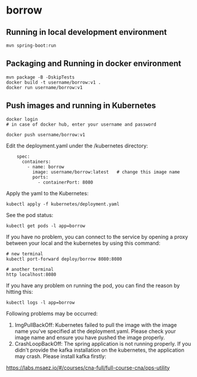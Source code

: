 # borrow

## Running in local development environment

```
mvn spring-boot:run
```

## Packaging and Running in docker environment

```
mvn package -B -DskipTests
docker build -t username/borrow:v1 .
docker run username/borrow:v1
```

## Push images and running in Kubernetes

```
docker login 
# in case of docker hub, enter your username and password

docker push username/borrow:v1
```

Edit the deployment.yaml under the /kubernetes directory:
```
    spec:
      containers:
        - name: borrow
          image: username/borrow:latest   # change this image name
          ports:
            - containerPort: 8080

```

Apply the yaml to the Kubernetes:
```
kubectl apply -f kubernetes/deployment.yaml
```

See the pod status:
```
kubectl get pods -l app=borrow
```

If you have no problem, you can connect to the service by opening a proxy between your local and the kubernetes by using this command:
```
# new terminal
kubectl port-forward deploy/borrow 8080:8080

# another terminal
http localhost:8080
```

If you have any problem on running the pod, you can find the reason by hitting this:
```
kubectl logs -l app=borrow
```

Following problems may be occurred:

1. ImgPullBackOff:  Kubernetes failed to pull the image with the image name you've specified at the deployment.yaml. Please check your image name and ensure you have pushed the image properly.
1. CrashLoopBackOff: The spring application is not running properly. If you didn't provide the kafka installation on the kubernetes, the application may crash. Please install kafka firstly:

https://labs.msaez.io/#/courses/cna-full/full-course-cna/ops-utility

